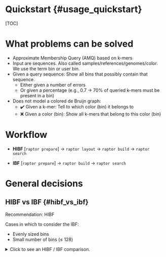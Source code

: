 <!--
SPDX-FileCopyrightText: 2006-2024 Knut Reinert & Freie Universität Berlin
SPDX-FileCopyrightText: 2016-2024 Knut Reinert & MPI für molekulare Genetik
SPDX-License-Identifier: CC-BY-4.0
-->

# Quickstart {#usage_quickstart}

[TOC]

<!-- * reference usage sections
* copy/paste examples with many/all options
* present subcommands
* present workflow ibf/hibf
* present (w,k) minimiser, (k,k) canonical k-mers -->

# What problems can be solved

* Approximate Membership Query (AMQ) based on k-mers
* Input are sequences. Also called samples/references/genomes/color. We use the term bin or user bin.
* Given a query sequence: Show all bins that possibly contain that sequence.
  * Either given a number of errors
  * Or given a percentage (e.g., 0.7 -> 70% of queried k-mers must be present in a bin)
* Does not model a colored de Bruijn graph:
  * ✔️ Given a k-mer: Tell to which color (bin) it belongs to
  * ❌ Given a color (bin): Show all k-mers that belong to this color (bin)

# Workflow

<div class="tabbed">

- <b class="tab-title">HIBF</b>
[`raptor prepare`] -> `raptor layout` -> `raptor build` -> `raptor search`

- <b class="tab-title">IBF</b>
[`raptor prepare`] -> `raptor build` -> `raptor search`

</div>

# General decisions

## HIBF vs IBF {#hibf_vs_ibf}
Recommendation: HIBF

Cases in which to consider the IBF:
  * Evenly sized bins
  * Small number of bins (≤ 128)

<details><summary>Click to see an HIBF / IBF comparison.</summary>
\htmlonly
<!--
    Including an SVG like this allows using CSS variables inside the SVG, e.g.,
    fill="var(--page-foreground-color)"
    fig_4_many_user_bins.svg#svg refers to id="svg" in the svg file
    viewBox of svg element is copied from svg file
    svg file needs to be added to HTML_EXTRA_FILES
-->
<svg style="height: auto; width: 100%;" viewBox="0 0 342.22876 198.804504">
  <use href="/fig_4_many_user_bins.svg#svg" width="100%" height="100%"></use>
</svg>
\endhtmlonly
\note
The used data set is the **worst case** for the HIBF. In reality, the index size is usually smaller than the
corresponding IBF, and build times of the HIBF are much closer to IBF build times.

## Choosing window and k-mer size {#usage_w_vs_k}

### (w,k) minimisers vs (k,k) canonical k-mers

|               | (k,k) |   (w,k)   |
|---------------|:-----:|:---------:|
| Index size    |   ⬆️  |    ⬇️    |
| Runtime       |   ⬆️  |    ⬇️    |
| RAM usage     |   ⬆️  |    ⬇️    |
| Thresholding¹ | Exact | Heuristic |
<small>¹ When searching with a given number of errors.</small><br>

* (w,k) minimisers reduce the number of values to process by roughly \f$\frac{w - k + 2}{2}\f$.
* (w,k) minimisers have a slightly lower accuracy than (k,k). However, the loss of accuracy mainly stems from false
  positives, not false negatives.

Recommendation: (w,k) with gentle compression (w-k=4)

\anchor usage_w_vs_k_figure
<details><summary>Click to see the differences of (w,k) and (k,k) on different aspects.</summary>
\htmlonly
<svg style="height: auto; width: 100%;" viewBox="0 0 307.29294 196.59375">
  <use href="/fig_6_acc.svg#svg" width="100%" height="100%"></use>
</svg>
\endhtmlonly
</details>

### (w,k) minimisers
Requirements:
  * `w > k`
  * `w ≤ query length`

Recommendation:
  * `w - k = 4`
  * `w << query length`

Examples:
  * query length 100: `w = 24`, `k = 20`
  * query length 250: `w = 28`, `k = 24`

Also see the figure in \ref usage_w_vs_k_figure.

### (k,k) canonical k-mers
Requirements:
  * `k ≤ query length`
  * k-mer counting lemma satisfied, when searching with a given number of errors.

Recommendation:
  * `k << query length`

Examples (for two errors):
  * query length 100: `k = 20`
  * query length 250: `k = 32`

Depending on the number of errors that should be accounted for when searching, the `kmer-size` (`k`) has to be chosen
such that the k-mer lemma still has a positive threshold.

**K-mer counting lemma**: For a given `k` and number of errors `e`, there are \f$k_p = |p| - k + 1\f$ many k-mers in the
pattern `p` and an approximate occurrence of `p` in text `T` has to share at least \f$t = (k_p - k \cdot e)\f$ k-mers.

For example, when searching reads of length 100 and allowing 4 errors, k has to be at most 20
(100 − 20 + 1 − 4 · 20 = 1).

Furthermore, k shall be such that a random k-mer match in the database is unlikely.
For example, we chose k = 32 for the RefSeq data set. In general, there is no drawback in
choosing the (currently supported) maximum k of 32, as long as the aforementioned
requirements are fulfilled.
